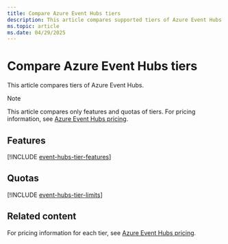 ```yaml
---
title: Compare Azure Event Hubs tiers
description: This article compares supported tiers of Azure Event Hubs.
ms.topic: article
ms.date: 04/29/2025
---
```


# Compare Azure Event Hubs tiers

This article compares tiers of Azure Event Hubs.

> [!NOTE]
> This article compares only features and quotas of tiers. For pricing information, see [Azure Event Hubs pricing](https://azure.microsoft.com/pricing/details/event-hubs/).

## Features

[!INCLUDE [event-hubs-tier-features](./includes/event-hubs-tier-features.md)]

## Quotas

[!INCLUDE [event-hubs-tier-limits](./includes/event-hubs-tier-limits.md)]

## Related content

For pricing information for each tier, see [Azure Event Hubs pricing](https://azure.microsoft.com/pricing/details/event-hubs/).
